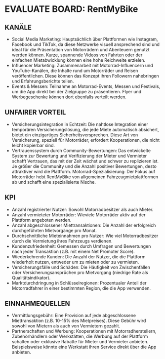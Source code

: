 #  EVALUATE BOARD: RentMyBike

## KANÄLE
- Social Media Marketing: Hauptsächlich über Plattformen wie Instagram, Facebook und TikTok, da diese Netzwerke visuell ansprechend sind und ideal für die Präsentation von Motorrädern und Abenteuern genutzt werden können. Kurze, spannende Videos von Fahrten oder der einfachen Mietabwicklung können eine hohe Reichweite erzielen.
- Influencer Marketing: Zusammenarbeit mit Motorrad-Influencern und YouTube-Kanälen, die Inhalte rund um Motorräder und Reisen veröffentlichen. Diese können das Konzept ihren Followern nahebringen und Erfahrungsberichte teilen.
- Events & Messen: Teilnahme an Motorrad-Events, Messen und Festivals, um die App direkt bei der Zielgruppe zu präsentieren. Flyer und Werbegeschenke können dort ebenfalls verteilt werden.

## UNFAIRER VORTEIL
- Versicherungsintegration in Echtzeit: Die nahtlose Integration einer temporären Versicherungslösung, die jede Miete automatisch absichert, bietet ein einzigartiges Sicherheitsversprechen. Diese Art von Versicherung, speziell für Motorräder, erfordert Kooperationen, die nicht leicht kopierbar sind.
- Vertrauenssystem durch Community-Bewertungen: Das entwickelte System zur Bewertung und Verifizierung der Mieter und Vermieter schafft Vertrauen, das mit der Zeit wächst und schwer zu replizieren ist. Je größer die Community und die Anzahl positiver Bewertungen, desto attraktiver wird die Plattform.
Motorrad-Spezialisierung: Der Fokus auf Motorräder hebt RentMyBike von allgemeinen Fahrzeugmietplattformen ab und schafft eine spezialisierte Nische.

## KPI
- Anzahl registrierter Nutzer: Sowohl Motorradbesitzer als auch Mieter.
- Anzahl vermieteter Motorräder: Wieviele Motorräder aktiv auf der Plattform angeboten werden.
- Anzahl abgeschlossener Miettransaktionen: Die Anzahl der erfolgreich durchgeführten Mietvorgänge pro Monat.
- Durchschnittliche Mieteinnahmen pro Nutzer: Wie viel Motorradbesitzer durch die Vermietung ihres Fahrzeugs verdienen.
- Kundenzufriedenheit: Gemessen durch Umfragen und Bewertungen nach jeder Transaktion (z.B. mit einem Net Promoter Score).
- Wiederkehrende Kunden: Die Anzahl der Nutzer, die die Plattform wiederholt nutzen, entweder um zu mieten oder zu vermieten.
- Versicherungsfälle und Schäden: Die Häufigkeit von Zwischenfällen oder Versicherungsansprüchen pro Mietvorgang (niedrige Rate als Qualitätsindikator).
- Marktdurchdringung in Schlüsselregionen: Prozentualer Anteil der Motorradfahrer in einer bestimmten Region, die die App verwenden.

## EINNAHMEQUELLEN
- Vermittlungsgebühr: Eine Provision auf jede abgeschlossene Miettransaktion (z.B. 10-15% des Mietpreises). Diese Gebühr wird sowohl von Mietern als auch von Vermietern gezahlt.
- Partnerschaften und Werbung: Kooperationen mit Motorradherstellern, Zubehörhändlern oder Werkstätten, die Werbung auf der Plattform schalten oder exklusive Rabatte für Mieter und Vermieter anbieten. Beispielsweise könnte eine Werkstatt ihren Service direkt über die App anbieten.